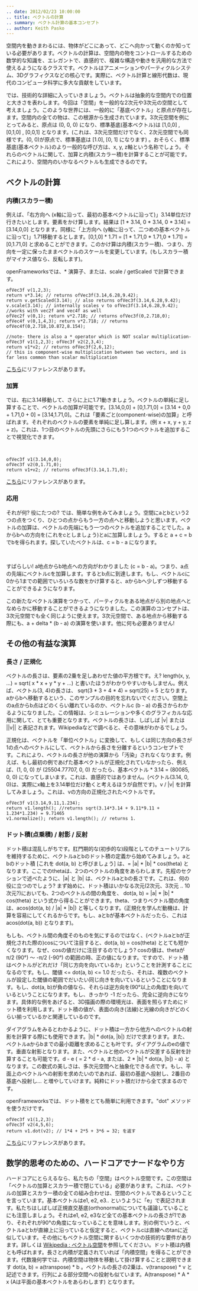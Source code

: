 ```yaml
---
.. date: 2012/02/23 10:00:00
.. title: ベクトルの計算
.. summary: ベクトル計算の基本コンセプト
.. author: Keith Pasko
---
```


空間内を動きまわるには、物体がどこにあって、どこへ向かって動くのか知っている必要があります。ベクトルの計算は、空間内の物をコントロールするための数学的な知識を、エレガントで、直感的で、複雑な構造や動きを汎用的な方法で使えるようになるクラスです。ベクトルはアニメーションやパーティクルシステム、3Dグラフィクスなどの核心です。実際に、ベクトル計算と線形代数は、現代のコンピュータ科学に多大な貢献をしています。

では、技術的な詳細に入っていきましょう。ベクトルは抽象的な空間内での位置と大きさを表わします。今回は「空間」を一般的な2次元や3次元の空間として考えましょう。このような世界には、一般的に「基底ベクトル」と原点が存在します。空間内の全ての物は、この根源から生成されています。3次元空間を例にとってみると、原点は (0, 0, 0) になり、標準基底(基本ベクトル)は [1,0,0] , [0,1,0] , [0,0,1] となります。(これは、3次元空間だけでなく、2次元空間でも同様です。(0, 0)が原点で、標準基底は [1.0], [0, 1] になります) 。おそらく、標準基底(基本ベクトル)のより一般的な呼び方は、x, y, z軸という名称でしょう。それらのベクトルに関して、加算と内積(スカラー積)を計算することが可能です。これにより、空間内のいかなるベクトルも生成できるのです。

## ベクトルの計算

### 内積(スカラー積)

例えば、「右方向へ (x軸に沿って、最初の基本ベクトルに沿って)」3.14単位だけ行きたいとします。要素をかけ算します。結果は  [1 * 3.14, 0 * 3.14, 0 * 3.14] = [3.14,0,0] となります。同様に「上方向へ (y軸に沿って、二つめの基本ベクトルに沿って)」1.71移動するとします。[0,1,0] * 1.71 = [1 * 1.71,0 * 1.71,0 * 1.71] = [0,1.71,0] と求めることができます。このかけ算は内積(スカラー積)、つまり、方向を一定に保ったままベクトルのスケールを変更しています。(もしスカラー積がマイナス値なら、反転します)。

<script src="/assets/js/vectors.js"></script>
<script src="/assets/js/math_tut/diagrams.js"></script>

<canvas id = "mult" width = "600" height = "250"> </canvas>

<script type="text/javascript">
drawMult();
</script>

openFrameworksでは、* 演算子、または、scale / getScaled で計算できます。

~~~~{.cpp}
ofVec3f v(1,2,3);
return v*3.14; // returns ofVec3f(3.14,6.28,9.42);
return v.getScaled(3.14); // also returns ofVec3f(3.14,6.28,9.42);
v.scale(3.14); // internally scales v to ofVec3f(3.14,6.28,9.42);
//works with vec2f and vec4f as well
ofVec2f v(0,1); return v*2.718; // returns ofVec3f(0,2.718,0);
ofVec4f v(0,1,4,3); return v*2.718; // returns ofVec4f(0,2.718,10.872,8.154);

//note- there is also a * operator which is NOT scalar multiplication-
ofVec3f v1(1,2,3); ofVec3f v2(2,3,4);
return v1*v2; // returns ofVec3f(2,6,12);
// this is component-wise multiplication between two vectors, and is far less common than scalar multiplication
~~~~

[こちら](/ja/documentation/math/ofVec3f/#show_scale)にリファレンスがあります。

### 加算

では、右に3.14移動して、さらに上に1.71動きましょう。ベクトルの単純に足し算することで、ベクトルの加算が可能です。[3.14,0,0] + [0,1.71,0] = [3.14 + 0,0 + 1.71,0 + 0] = [3.14,1.71,0]。これは「要素ごと(component-wise)の加算」と呼ばれます。それぞれのベクトルの要素を単純に足し算します。(例 x + x, y + y, z + z)。これは、1つ目のベクトルの先頭にさらにもう1つのベクトルを追加することで視覚化できます。

<canvas id = "add" width = "600" height = "250">
</canvas>
<script type="text/javascript">
drawAdd();
</script>
<br/>

~~~~{.cpp}
ofVec3f v1(3.14,0,0);
ofVec3f v2(0,1.71,0);
return v1+v2; // returns ofVec3f(3.14,1.71,0);
~~~~

[こちら](/ja/documentation/math/ofVec3f/#show_operator+)にリファレンスがあります。

### 応用

それが何? 役にたつの? では、簡単な例をみてみましょう。空間にaとbという2つの点をつくり、ひとつの点からもう一方の点へと移動しようと思います。ベクトルの加算は、ベクトルの先端にもう一つのベクトルを追加することでした。aからbへの方向を(これをcとしましょう)とaに加算しましょう。すると a + c = b でbを得られます。探していたベクトルは、c = b - a になります。

<canvas id = "diff" width = "600" height = "250">
</canvas>
<script type="text/javascript">
drawDiff();
</script>
<br/>

すばらしい! a地点からb地点への方向がわかりました (c = b - a)。つまり、a点の先端にベクトルcを加算します。するとb点に到達します。もし、ベクトルcに0から1までの範囲でいろいろな数をかけ算すると、aからbへ少しずつ移動することができるようになります。

<canvas id = "aim" width = "600" height = "250">
</canvas>
<script type="text/javascript">
drawAim();
</script>

この新たなベクトル演算をつかって、パーティクルをある地点がら別の地点へとなめらかに移動することができるようになりました。この演算のコンセプトは、3次元空間でも全く同じように使えます。3次元空間で、ある地点から移動する際にも、a + delta * (b - a) の演算を使います。他に何も必要ありません!

## その他の有益な演算

### 長さ / 正規化

ベクトルの長さは、要素の2乗を足しあわせた値の平方根です。え? length(x, y, ...) = sqrt( x * x + y * y + ...) と書いたほうがわかりやすいかもしません。例えば、ベクトル(3, 4)の長さは、 sqrt(3 * 3 + 4 * 4) = sqrt(25) = 5 となります。aからbへ移動するという、このサンプルの目的を忘れないでください。空間上のa点からb点はどのくらい離れているのか、ベクトルc (b - a) の長さからわかるようになりました。この情報は、シミュレーションや多くのグラフィカルな応用に関して、とても重要となります。ベクトルの長さは、しばしば |v| または ||v|| と表記されます。Wikipediaなどで調べると、その意味がわかるでしょう。

正規化は、ベクトルを「単位ベクトル」に変換して、もしくは同じ方向の長さが1の点へのベクトルにして、ベクトルから長さを分離するというコンセプトです。これにより、ベクトルの長さが他の演算から「汚染」されなくなります。例えば、もし最初の例であげた基本ベクトルが正規化されていなかったら、例えば、(1, 0, 0) が (25504.77707, 0, 0) だったら、基本ベクトル * 3.14 = (80085, 0, 0) になってしまいます。これは、直感的ではありません。(ベクトル(3.14, 0, 0)は、実際にx軸上を3.14単位だけ動くと考えるほうが自然です)。v / |v| を計算してみましょう。これは、vの方向の正規化されたベクトルです。

~~~~{.cpp}
ofVec3f v1(3.14,9.11,1.234);
return v1.length(); //returns sqrt(3.14*3.14 + 9.11*9.11 + 1.234*1.234) = 9.71465
v1.normalize(); return v1.length(); // returns 1.
~~~~

### ドット積(点乗積) / 射影 / 反射

ドット積は混乱しがちです。肛門期的な(初歩的な)段階としてのチュートリアルを維持するために、ベクトルaとbのドット積の定義から始めてみましょう。aとbのドット積 [これを dot(a, b) と呼びましょう] は、= |a| * |b| * cos(theta) となります。ここでのthetaは、2つのベクトルの角度をあらわします。先程のセクションで述べたように、|a| と |b| は、ベクトルaとbの長さです。これは、何の役に立つのでしょう? まず始めに、ドット積はいかなる次元(2次元、3次元 .. 10次元?)においても、2つのベクトルの間の角度を、 dot(a, b) = |a| * |b| * cos(theta) という式から得ることができます。theta、つまりベクトル間の角度は、acos(dot(a, b) / |a| * |b|) と等しくなります。(正規化を学んだ動機は、計算を容易にしてくれるからです。もし、aとbが基本ベクトルだったら、これは acos(dot(a, b)) となります)。

もしも、ベクトル間の角度そのものを気にするのではなく、(ベクトルaとbが正規化された際の)cosについて注目すると、dot(a, b) = cos(theta) ととても短かくなります。なぜ、cosの値だけに注目するのでしょう?  cosの値は、thetaが π/2 (90°) 〜 -π/2 (-90°) の範囲の時、正の値になります。ですので、ドット積はベクトルがどれだけ「同じ方向を向いているか」ということを計測することになるのです。もし、閾値 <= dot(a, b) <= 1.0 だったら、それは、複数のベクトルが設定した閾値の範囲でだいたい同じ向きを向いているということになります。もし、dot(a, b)が負の値なら、それらは逆方向を(90°以上の角度)を向いているということになります。もし、きっかり -1 だったら、完全に逆向きになります。具体的な例をあげると、3D描画の際の環境光は、表面を照らすためにドット積を利用します。ドット積の値が、表面の向き(法線)と光線の向きがどのくらい揃っているかと関連しているのです。

<canvas id = "dot" width = "600" height = "250">
</canvas>
<script type="text/javascript">
drawDot();
</script>

ダイアグラムをみるとわかるように、ドット積は一方から他方へのベクトルの射影を計算する際にも使用できます。|b| * dot(a, |b|) だけで求まります。また、ベクトルaからbまでの最小距離を求めることも叶です。ダイアグラムのeの値です。垂直な射影となります。また、ベクトルと他のベクトルが交差する反射を計算することも可能です。d - e ( = 2 * d - a, または、2 * |b| * dot(a, |b|) - a) となります。この数式の美しさは、多次元空間へと抽象化できる点です。もし、平面上のベクトルへの射影を求めたいのであれば、最初の基底へ投射し、2番目の基底へ投射し... と増やしていけます。純粋にドット積だけから全て求まるのです。

openFrameworksでは、ドット積をとても簡単に利用できます。"dot" メソッドを使うだけです。

~~~~{.cpp}
ofVec3f v1(1,2,3);
ofVec3f v2(4,5,6);
return v1.dot(v2); // 1*4 + 2*5 + 3*6 = 32; を返す
~~~~

[こちら](/ja/documentation/math/ofVec3f/#show_dot)にリファレンスがあります。

## 数学的思考のための、ハードコアでナードなやり方

ハードコアにとらえるなら、私たちの「空間」はベクトル空間です。この空間は「ベクトルの加算とスカラー積で閉じている」必要があります。これは、ベクトルの加算とスカラー積の全ての組み合わせは、空間のベクトルであるということを言っています。基本ベクトルはe1, e2, e3.. というように「e」で表記されます。私たちはしばしば正規直交基底(orthonormal)についても議論していることにも注意しましょう。それはe1, e2, e3など全ての基本ベクトルの長さが1であり、それぞれが90°の角度になっていることを意味します。別の例でいうと、ベクトルaとbが直線上に沿っていると仮定すると、ベクトルcは直線へのtanに近似しています。その他にもベクトル空間に関するいくつかの技術的な要件があります。詳しくは [Wikipedia : ベクトル空間](https://ja.wikipedia.org/wiki/%E3%83%99%E3%82%AF%E3%83%88%E3%83%AB%E7%A9%BA%E9%96%93)を参照してください。ドット積は内積とも呼ばれます。長さと内積が定義されていれば「内積空間」を得ることができます。代数幾何学では、内積空間は物体を移動して掛け算することと説明できます dot(a, b) = a(transpose) * b 。ベクトルの長さの2乗は、v(transpose) * v と記述できます。行列による部分空間への投射も似ています。A(transpose) * A * x (Aは平面の基本ベクトルをあらわします) となります。